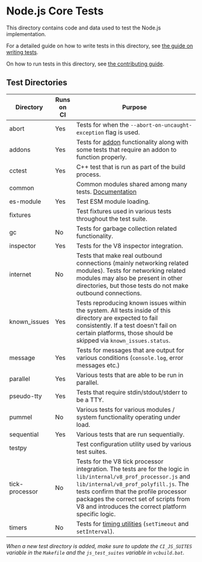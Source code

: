 # Node.js Core Tests

This directory contains code and data used to test the Node.js implementation.

For a detailed guide on how to write tests in this
directory, see [the guide on writing tests](../doc/guides/writing-tests.md).

On how to run tests in this directory, see
[the contributing guide](../CONTRIBUTING.md#step-6-test).

## Test Directories

|Directory          |Runs on CI     |Purpose        |
|-------------------|---------------|---------------|
|abort              |Yes            |Tests for when the  ``` --abort-on-uncaught-exception ``` flag is used.|
|addons             |Yes            |Tests for [addon](https://nodejs.org/api/addons.html) functionality along with some tests that require an addon to function  properly.|
|cctest             |Yes            |C++ test that is run as part of the build process.|
|common             |               |Common modules shared among many tests. [Documentation](./common/README.md)|
|es-module          |Yes            |Test ESM module loading.|
|fixtures           |               |Test fixtures used in various tests throughout the test suite.|
|gc                 |No             |Tests for garbage collection related functionality.|
|inspector          |Yes            |Tests for the V8 inspector integration.|
|internet           |No             |Tests that make real outbound connections (mainly networking related modules). Tests for networking related modules may also be present in        other directories, but those tests do not make outbound connections.|
|known_issues       |Yes            |Tests reproducing known issues within the system. All tests inside of this directory are expected to fail consistently. If a test doesn't fail on certain platforms, those should be skipped via `known_issues.status`.|
|message            |Yes            |Tests for messages that are output for various conditions (```console.log```, error messages etc.)|
|parallel           |Yes            |Various tests that are able to be run in parallel.|
|pseudo-tty         |Yes            |Tests that require stdin/stdout/stderr to be a TTY.|
|pummel             |No             |Various tests for various modules / system functionality operating under load.|
|sequential         |Yes            |Various tests that are run sequentially.|
|testpy             |               |Test configuration utility used by various test suites.|
|tick-processor     |No             |Tests for the V8 tick processor integration. The tests are for the logic in ```lib/internal/v8_prof_processor.js``` and  ```lib/internal/v8_prof_polyfill.js```. The tests confirm that the profile processor packages the correct set of scripts from V8 and introduces the correct platform specific logic.|
|timers             |No             |Tests for [timing utilities](https://nodejs.org/api/timers.html) (```setTimeout``` and ```setInterval```).|

_When a new test directory is added, make sure to update the `CI_JS_SUITES`
variable in the `Makefile` and the `js_test_suites` variable in
`vcbuild.bat`._
